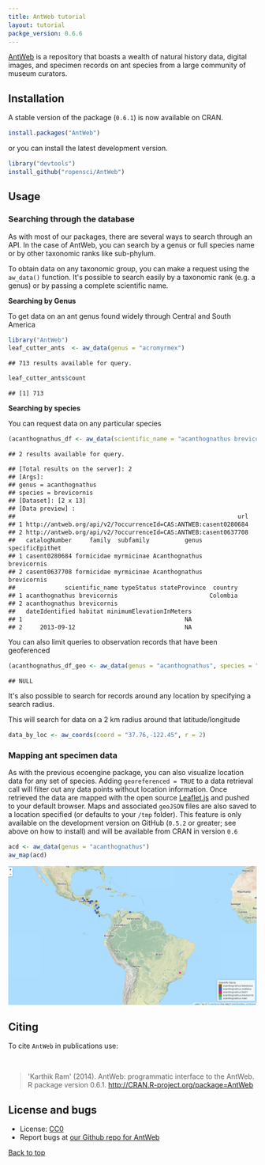 ```yaml
---
title: AntWeb tutorial
layout: tutorial
packge_version: 0.6.6
---
```




[AntWeb](http://www.antweb.org/) is a repository that boasts a wealth of natural history data, digital images, and specimen records on ant species from a large community of museum curators.

<section id="installation">

## Installation

A stable version of the package (`0.6.1`) is now available on CRAN.



```r
install.packages("AntWeb")
```

or you can install the latest development version.


```r
library("devtools")
install_github("ropensci/AntWeb")
```

<section id="usage">

## Usage


### Searching through the database

As with most of our packages, there are several ways to search through an API. In the case of AntWeb, you can search by a genus or full species name or by other taxonomic ranks like sub-phylum.

To obtain data on any taxonomic group, you can make a request using the `aw_data()` function. It's possible to search easily by a taxonomic rank (e.g. a genus) or by passing a complete scientific name.

__Searching by Genus__

To get data on an ant genus found widely through Central and South America


```r
library("AntWeb")
leaf_cutter_ants  <- aw_data(genus = "acromyrmex")
```

```
## 713 results available for query.
```

```r
leaf_cutter_ants$count
```

```
## [1] 713
```

__Searching by species__

You can request data on any particular species


```r
(acanthognathus_df <- aw_data(scientific_name = "acanthognathus brevicornis"))
```

```
## 2 results available for query.
```

```
## [Total results on the server]: 2 
## [Args]: 
## genus = acanthognathus 
## species = brevicornis 
## [Dataset]: [2 x 13] 
## [Data preview] :
##                                                               url
## 1 http://antweb.org/api/v2/?occurrenceId=CAS:ANTWEB:casent0280684
## 2 http://antweb.org/api/v2/?occurrenceId=CAS:ANTWEB:casent0637708
##   catalogNumber     family  subfamily          genus specificEpithet
## 1 casent0280684 formicidae myrmicinae Acanthognathus     brevicornis
## 2 casent0637708 formicidae myrmicinae Acanthognathus     brevicornis
##              scientific_name typeStatus stateProvince  country
## 1 acanthognathus brevicornis                          Colombia
## 2 acanthognathus brevicornis                                  
##   dateIdentified habitat minimumElevationInMeters
## 1                                              NA
## 2     2013-09-12                               NA
```

You can also limit queries to observation records that have been geoferenced


```r
(acanthognathus_df_geo <- aw_data(genus = "acanthognathus", species = "brevicornis", georeferenced = TRUE))
```

```
## NULL
```


It's also possible to search for records around any location by specifying a search radius.

This will search for data on a 2 km radius around that latitude/longitude


```r
data_by_loc <- aw_coords(coord = "37.76,-122.45", r = 2)
```

### Mapping ant specimen data

As with the previous ecoengine package, you can also visualize location data for any set of species. Adding `georeferenced = TRUE` to a data retrieval call will filter out any data points without location information. Once retrieved the data are mapped with the open source [Leaflet.js](http://leafletjs.com/) and pushed to your default browser. Maps and associated `geoJSON` files are also saved to a location specified (or defaults to your `/tmp` folder). This feature is only available on the development version on GitHub (`0.5.2` or greater; see above on how to install) and will be available from CRAN in version `0.6`


```r
acd <- aw_data(genus = "acanthognathus")
aw_map(acd)
```

![](../assets/tutorial-images/antweb/leafletmap.png)

<section id="citing">

## Citing

To cite `AntWeb` in publications use:

<br>

> 'Karthik Ram' (2014). AntWeb: programmatic interface to the AntWeb. R package version 0.6.1. http://CRAN.R-project.org/package=AntWeb

<section id="license_bugs">

## License and bugs

* License: [CC0](http://creativecommons.org/choose/zero/)
* Report bugs at [our Github repo for AntWeb](https://github.com/AntWeb/issues?state=open)

[Back to top](#top)
